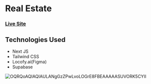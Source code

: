 # Real Estate

### [Live Site](https://omart-realestate.vercel.app/)

## Technologies Used

- Next JS
- Tailwind CSS
- Locofy.ai(Figma)
- Supabase

![OQRQoAQIAQIAULANgGzZPwLvoLOGrE8FBEAAAAASUVORK5CYII](https://github.com/OmarT98/real_estate/assets/146244631/d63d6e62-31fa-4fc0-a3b1-42f6f988a9b3)

